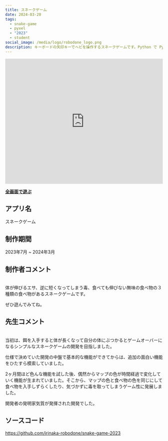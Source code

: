 ```yaml
---
title: スネークゲーム
date: 2024-03-20
tags:
  - snake-game
  - pyxel
  - "2023"
  - student
social_image: /media/logo/robodone_logo.png
description: キーボードの矢印キーでヘビを操作するスネークゲームです。Python で Pyxel というゲーム開発エンジンを使って開発しました。スマートフォンで遊べます。
---
```


<iframe src="https://irinaka-robodone.github.io/snake-game-2023/snake-game-2023" width="100%" height="400px" frameborder="0" scrolling="no"></iframe>

<b>[全画面で遊ぶ](https://irinaka-robodone.github.io/snake-game-2023/snake-game-2023)</b>

## アプリ名
スネークゲーム

## 制作期間
2023年7月 ~ 2024年3月

## 制作者コメント
<br>
体が伸びるエサ、逆に短くなってしまう毒、食べても伸びない無味の食べ物の３種類の食べ物があるスネークゲームです。

ぜひ遊んでみてね。

## 先生コメント
<br>
当初は、餌を入手すると体が長くなって自分の体にぶつかるとゲームオーバーになるシンプルなスネークゲームの開発を目指しました。

仕様で決めていた開発の中盤で基本的な機能ができてからは、追加の面白い機能をひたすら模索していました。

2ヶ月間ほど色んな機能を試した後、偶然からマップの色が時間経過で変化していく機能が生まれていました。そこから、マップの色と食べ物の色を同じにして食べ物を入手しずらくしたり、気づかずに毒を取ってしまうゲーム性に発展しました。

開発者の発明家気質が発揮された開発でした。

## ソースコード
https://github.com/irinaka-robodone/snake-game-2023